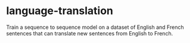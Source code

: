 # language-translation

Train a sequence to sequence model on a dataset of English and French sentences that can translate new sentences from English to French.
